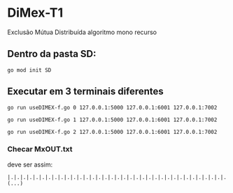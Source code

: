 # DiMex-T1
Exclusão Mútua Distribuída algoritmo mono recurso

## Dentro da pasta SD:
```shell
go mod init SD
```

## Executar em 3 terminais diferentes

```shell
go run useDIMEX-f.go 0 127.0.0.1:5000 127.0.0.1:6001 127.0.0.1:7002
```

```shell
go run useDIMEX-f.go 1 127.0.0.1:5000 127.0.0.1:6001 127.0.0.1:7002
```

```shell
go run useDIMEX-f.go 2 127.0.0.1:5000 127.0.0.1:6001 127.0.0.1:7002
```


### **Checar MxOUT.txt**
deve ser assim:

    
    |.|.|.|.|.|.|.|.|.|.|.|.|.|.|.|.|.|.|.|.|.|.|.|.|.|.|.|.|.|.|.|.|.|.|.|.|.|.|.|.|.|.|.|.|.|.|.|.|.|.|.|.|.|.|.|.|.|.|.|.|.|.|.|.|.|.|.|.|.|.|.|.|.|.|.|.|.|.|.|.|.|.|.|.|.|.|.|.|.|.|.|.|.|.|.|.|.|.|.|.|.|.|.|.|.|.|.|.|.|.|.|.|.|.|.|.|.|.|.|.|.|.|.|.|.|.|.|.|.|.|.|.|.|.|.|.|.|.|.|.|.|.|.|.|.|.|.|.|.|.|.|.|.|.|.|.|.|.|.|.|.|.|.|.|.|.|.|.|.|.|.|.|.|.|.|.|.|.|.|.|.|.|.|.|.|.|.|.|.|.|.|.|.|.|.|.|.|.|.|.|.|.|.|.|.|.|.|.|.|.|.|.|.|.|.|.|.|.|.|.|.|.|.|.|.|.|.|.|.|.|.|.|.|.|.|.|.|.|.|.|.|.|.|.|.|.|.|.|.|.|.|.|.|.|.|.|.|.|.|.|.|.|.|.|.|.|.|.|.|.|.|.|.|.|.|.|.|.|.|.|.|.|.|.|.|.|.|.|.|.|.|.|.|.|.|.|.|.|.|.|.|.|.|.|.|.|.|.|.|.|.|.|.|.|.|.|.|.|.|.|.|.|.|.|.|.|.|.|.|.|.|.|.|.|.|.|.|.|.|.|.|.|.|.|.|.|.|.|.|.|.|.|.|.|.|.|.|.|.|.|.|.|.|.|.|.|.|.|.|.|.|.|.|.|.|.|.|.|.|.|.|.|.|.|.|.|.|.|.|.|.|.|.|.|.|.|.|.|.|.|.|.|.|.|.|.|.|.|.|.|.|.|.|.|.|.|.|.|.|.|.|.|.|.|.|.|.|.|.|.|.|.|.|.|.|.|.|.|.|.|.|.|.|. (...)